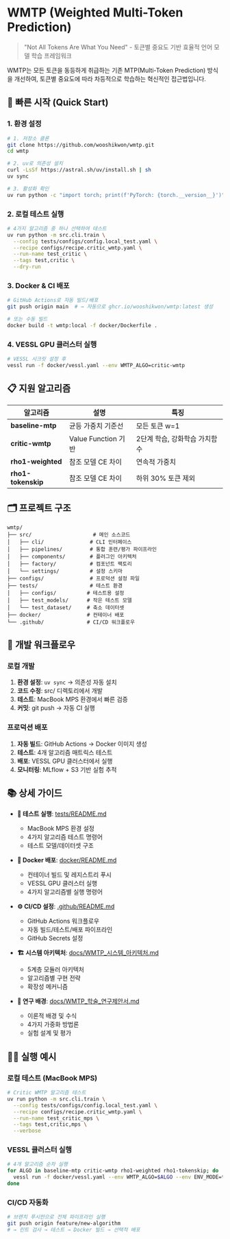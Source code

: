 # WMTP (Weighted Multi-Token Prediction)

> "Not All Tokens Are What You Need" - 토큰별 중요도 기반 효율적 언어 모델 학습 프레임워크

WMTP는 모든 토큰을 동등하게 취급하는 기존 MTP(Multi-Token Prediction) 방식을 개선하여, 토큰별 중요도에 따라 차등적으로 학습하는 혁신적인 접근법입니다.

## 🚀 빠른 시작 (Quick Start)

### 1. 환경 설정
```bash
# 1. 저장소 클론
git clone https://github.com/wooshikwon/wmtp.git
cd wmtp

# 2. uv로 의존성 설치
curl -LsSf https://astral.sh/uv/install.sh | sh
uv sync

# 3. 활성화 확인
uv run python -c "import torch; print(f'PyTorch: {torch.__version__}')"
```

### 2. 로컬 테스트 실행
```bash
# 4가지 알고리즘 중 하나 선택하여 테스트
uv run python -m src.cli.train \
  --config tests/configs/config.local_test.yaml \
  --recipe configs/recipe.critic_wmtp.yaml \
  --run-name test_critic \
  --tags test,critic \
  --dry-run
```

### 3. Docker & CI 배포
```bash
# GitHub Actions로 자동 빌드/배포
git push origin main  # → 자동으로 ghcr.io/wooshikwon/wmtp:latest 생성

# 또는 수동 빌드
docker build -t wmtp:local -f docker/Dockerfile .
```

### 4. VESSL GPU 클러스터 실행
```bash
# VESSL 시크릿 설정 후
vessl run -f docker/vessl.yaml --env WMTP_ALGO=critic-wmtp
```

## 📋 지원 알고리즘

| 알고리즘 | 설명 | 특징 |
|---------|------|------|
| **baseline-mtp** | 균등 가중치 기준선 | 모든 토큰 w=1 |
| **critic-wmtp** | Value Function 기반 | 2단계 학습, 강화학습 가치함수 |
| **rho1-weighted** | 참조 모델 CE 차이 | 연속적 가중치 |
| **rho1-tokenskip** | 참조 모델 CE 차이 | 하위 30% 토큰 제외 |

## 🗂️ 프로젝트 구조

```
wmtp/
├── src/                    # 메인 소스코드
│   ├── cli/               # CLI 인터페이스
│   ├── pipelines/         # 통합 훈련/평가 파이프라인
│   ├── components/        # 플러그인 아키텍처
│   ├── factory/           # 컴포넌트 팩토리
│   └── settings/          # 설정 스키마
├── configs/               # 프로덕션 설정 파일
├── tests/                 # 테스트 환경
│   ├── configs/          # 테스트용 설정
│   ├── test_models/      # 작은 테스트 모델
│   └── test_dataset/     # 축소 데이터셋
├── docker/               # 컨테이너 배포
└── .github/              # CI/CD 워크플로우
```

## 🔧 개발 워크플로우

### 로컬 개발
1. **환경 설정**: `uv sync` → 의존성 자동 설치
2. **코드 수정**: src/ 디렉토리에서 개발
3. **테스트**: MacBook MPS 환경에서 빠른 검증
4. **커밋**: git push → 자동 CI 실행

### 프로덕션 배포
1. **자동 빌드**: GitHub Actions → Docker 이미지 생성
2. **테스트**: 4개 알고리즘 매트릭스 테스트
3. **배포**: VESSL GPU 클러스터에서 실행
4. **모니터링**: MLflow + S3 기반 실험 추적

## 📚 상세 가이드

- **🧪 테스트 실행**: [tests/README.md](tests/README.md)
  - MacBook MPS 환경 설정
  - 4가지 알고리즘 테스트 명령어
  - 테스트 모델/데이터셋 구조

- **🐳 Docker 배포**: [docker/README.md](docker/README.md)
  - 컨테이너 빌드 및 레지스트리 푸시
  - VESSL GPU 클러스터 실행
  - 4가지 알고리즘별 실행 명령어

- **⚙️ CI/CD 설정**: [.github/README.md](.github/README.md)
  - GitHub Actions 워크플로우
  - 자동 빌드/테스트/배포 파이프라인
  - GitHub Secrets 설정

- **🏗️ 시스템 아키텍처**: [docs/WMTP_시스템_아키텍처.md](docs/WMTP_시스템_아키텍처.md)
  - 5계층 모듈러 아키텍처
  - 알고리즘별 구현 전략
  - 확장성 메커니즘

- **📖 연구 배경**: [docs/WMTP_학술_연구제안서.md](docs/WMTP_학술_연구제안서.md)
  - 이론적 배경 및 수식
  - 4가지 가중화 방법론
  - 실험 설계 및 평가

## 🏃‍♂️ 실행 예시

### 로컬 테스트 (MacBook MPS)
```bash
# Critic WMTP 알고리즘 테스트
uv run python -m src.cli.train \
  --config tests/configs/config.local_test.yaml \
  --recipe configs/recipe.critic_wmtp.yaml \
  --run-name test_critic_mps \
  --tags test,critic,mps \
  --verbose
```

### VESSL 클러스터 실행
```bash
# 4개 알고리즘 순차 실행
for ALGO in baseline-mtp critic-wmtp rho1-weighted rho1-tokenskip; do
  vessl run -f docker/vessl.yaml --env WMTP_ALGO=$ALGO --env ENV_MODE=test
done
```

### CI/CD 자동화
```bash
# 브랜치 푸시만으로 전체 파이프라인 실행
git push origin feature/new-algorithm
# → 린트 검사 → 테스트 → Docker 빌드 → 선택적 배포
```